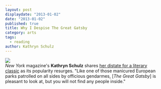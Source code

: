 ```yaml
---
layout: post
displaydate: "2013-01-02"
date: "2013-01-02"
published: true
title: Why I Despise The Great Gatsby
category: arts
tags: 
  - reading
author: Kathryn Schulz
---
```


![](http://upload.wikimedia.org/wikipedia/en/b/b0/Gatsby_1925_jacket.gif)<br>
_New York_ magazine's **Kathryn Schulz** shares <a href="http://www.vulture.com/2013/05/schulz-on-the-great-gatsby.html">her distate for a literary classic</a> as its popularity resurges. "Like one of those manicured European parks patrolled on all sides by officious gendarmes, [_The Great Gatsby_] is pleasant to look at, but you will not find any people inside."